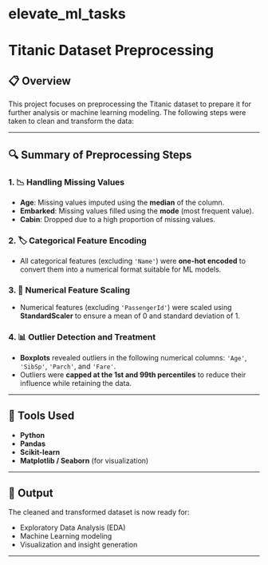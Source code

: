 # elevate_ml_tasks
# Titanic Dataset Preprocessing

## 📋 Overview

This project focuses on preprocessing the Titanic dataset to prepare it for further analysis or machine learning modeling. The following steps were taken to clean and transform the data:

---

## 🔍 Summary of Preprocessing Steps

### 1. 📉 Handling Missing Values
- **Age**: Missing values imputed using the **median** of the column.
- **Embarked**: Missing values filled using the **mode** (most frequent value).
- **Cabin**: Dropped due to a high proportion of missing values.

### 2. 🏷️ Categorical Feature Encoding
- All categorical features (excluding `'Name'`) were **one-hot encoded** to convert them into a numerical format suitable for ML models.

### 3. 🔢 Numerical Feature Scaling
- Numerical features (excluding `'PassengerId'`) were scaled using **StandardScaler** to ensure a mean of 0 and standard deviation of 1.

### 4. 📊 Outlier Detection and Treatment
- **Boxplots** revealed outliers in the following numerical columns: `'Age'`, `'SibSp'`, `'Parch'`, and `'Fare'`.
- Outliers were **capped at the 1st and 99th percentiles** to reduce their influence while retaining the data.

---

## 🧰 Tools Used

- **Python**
- **Pandas**
- **Scikit-learn**
- **Matplotlib / Seaborn** (for visualization)

---

## 📁 Output

The cleaned and transformed dataset is now ready for:
- Exploratory Data Analysis (EDA)
- Machine Learning modeling
- Visualization and insight generation

---
